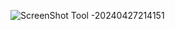 ![ScreenShot Tool -20240427214151](https://github.com/nidadev/home-assign/assets/53574300/c68fc9e5-dd54-4a1b-84ba-7bd1af2ed231)

